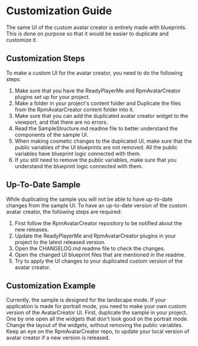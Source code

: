 ﻿# Customization Guide

The same UI of the custom avatar creator is entirely made with blueprints.
This is done on purpose so that it would be easier to duplicate and customize it.

## Customization Steps
To make a custom UI for the avatar creator, you need to do the following steps:

1. Make sure that you have the ReadyPlayerMe and RpmAvatarCreator plugins set up for your project.
2. Make a folder in your project's content folder and Duplicate the files from the RpmAvatarCreator content folder into it.
3. Make sure that you can add the duplicated avatar creator widget to the viewport, and that there are no errors.
4. Read the SampleStructure.md readme file to better understand the components of the sample UI.
5. When making cosmetic changes to the duplicated UI, make sure that the public variables of the UI blueprints are not removed. All the public variables have blueprint logic connected with them.
6. If you still need to remove the public variables, make sure that you understand the blueprint logic connected with them.

## Up-To-Date Sample
While duplicating the sample you will not be able to have up-to-date changes from the sample UI.
To have an up-to-date version of the custom avatar creator, the following steps are required:
1. First follow the RpmAvatarCreator repository to be notified about the new releases.
2. Update the ReadyPlayerMe and RpmAvatarCreator plugins in your project to the latest released version.
3. Open the CHANGELOG.md readme file to check the changes.
4. Open the changed UI blueprint files that are mentioned in the readme.
5. Try to apply the UI changes to your duplicated custom version of the avatar creator.

## Customization Example
Currently, the sample is designed for the landscape mode.
If your application is made for portrait mode, you need to make your own custom version of the AvatarCreator UI.
First, duplicate the sample in your project. One by one open all the widgets that don't look good on the portrait mode.
Change the layout of the widgets, without removing the public variables.
Keep an eye on the RpmAvatarCreator repo, to update your local version of avatar creator if a new version is released.

